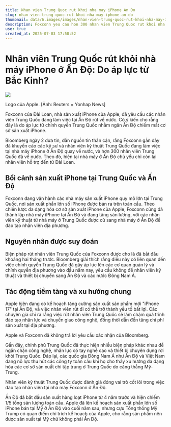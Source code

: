```yaml
---
title: Nhan vien Trung Quoc rut khoi nha may iPhone An Do
slug: nhan-vien-trung-quoc-rut-khoi-nha-may-iphone-an-do
thumbnail: data/6.images/images/nhan-vien-trung-quoc-rut-khoi-nha-may-iphone-an-do.webp
description: Foxconn yeu cau hon 300 nhan vien Trung Quoc rut khoi nha may iPhone o An Do, dong thai duoc cho la do ap luc tu Bac Kinh nham ngan chan chuyen giao cong nghe.
use: true
created_at: 2025-07-03 17:50:52
---
```


# Nhân viên Trung Quốc rút khỏi nhà máy iPhone ở Ấn Độ: Do áp lực từ Bắc Kinh?

![](/images/20250703-00000050-cnippou-000-1-view.webp)

Logo của Apple. [Ảnh: Reuters = Yonhap News]

Foxconn của Đài Loan, nhà sản xuất iPhone của Apple, đã yêu cầu các nhân viên Trung Quốc đang làm việc tại Ấn Độ rút về nước. Có ý kiến cho rằng đây là do áp lực từ chính quyền Trung Quốc nhằm ngăn Ấn Độ chiếm mất cơ sở sản xuất iPhone.

Bloomberg ngày 2 đưa tin, dẫn nguồn tin thân cận, rằng Foxconn gần đây đã khuyến cáo các kỹ sư và nhân viên kỹ thuật Trung Quốc đang làm việc tại nhà máy iPhone ở Ấn Độ quay về nước, và hơn 300 nhân viên Trung Quốc đã về nước. Theo đó, hiện tại nhà máy ở Ấn Độ chủ yếu chỉ còn lại nhân viên hỗ trợ đến từ Đài Loan.

## Bối cảnh sản xuất iPhone tại Trung Quốc và Ấn Độ

Foxconn đang vận hành các nhà máy sản xuất iPhone quy mô lớn tại Trung Quốc, nơi sản xuất phần lớn số iPhone được bán ra trên toàn cầu. Theo chiến lược đa dạng hóa cơ sở sản xuất iPhone của Apple, Foxconn cũng đã thành lập nhà máy iPhone tại Ấn Độ và đang tăng sản lượng, với các nhân viên kỹ thuật từ nhà máy ở Trung Quốc được cử sang nhà máy ở Ấn Độ để đào tạo nhân viên địa phương.

## Nguyên nhân được suy đoán

Biện pháp rút nhân viên Trung Quốc của Foxconn được cho là đã bắt đầu khoảng hai tháng trước. Bloomberg giải thích rằng điều này có liên quan đến việc chính quyền Trung Quốc đã gây áp lực lên các cơ quan quản lý và chính quyền địa phương vào đầu năm nay, yêu cầu không để nhân viên kỹ thuật và thiết bị chuyển sang Ấn Độ và các nước Đông Nam Á.

## Tác động tiềm tàng và xu hướng chung

Apple hiện đang có kế hoạch tăng cường sản xuất sản phẩm mới "iPhone 17" tại Ấn Độ, và việc nhân viên rút đi có thể trở thành yếu tố bất lợi. Các chuyên gia chỉ ra rằng việc rút nhân viên Trung Quốc sẽ làm chậm quá trình đào tạo nhân lực và chuyển giao công nghệ, đồng thời dẫn đến tăng chi phí sản xuất tại địa phương.

Apple và Foxconn đã không trả lời yêu cầu xác nhận của Bloomberg.

Gần đây, chính phủ Trung Quốc đã thực hiện nhiều biện pháp khác nhau để ngăn chặn công nghệ, nhân lực có tay nghề cao và thiết bị chuyên dụng rời khỏi Trung Quốc. Đáp lại, các quốc gia Đông Nam Á như Ấn Độ và Việt Nam đang nỗ lực thu hút các công ty toàn cầu khi họ cho thấy xu hướng đa dạng hóa các cơ sở sản xuất chỉ tập trung ở Trung Quốc do căng thẳng Mỹ-Trung.

Nhân viên kỹ thuật Trung Quốc được đánh giá đóng vai trò cốt lõi trong việc đào tạo nhân viên tại nhà máy Foxconn ở Ấn Độ.

Ấn Độ đã bắt đầu sản xuất hàng loạt iPhone từ 4 năm trước và hiện chiếm 1/5 tổng sản lượng toàn cầu. Apple đã lên kế hoạch sản xuất phần lớn số iPhone bán tại Mỹ ở Ấn Độ vào cuối năm sau, nhưng cựu Tổng thống Mỹ Trump có quan điểm chỉ trích kế hoạch của Apple, cho rằng sản phẩm nên được sản xuất tại Mỹ chứ không phải Ấn Độ.

